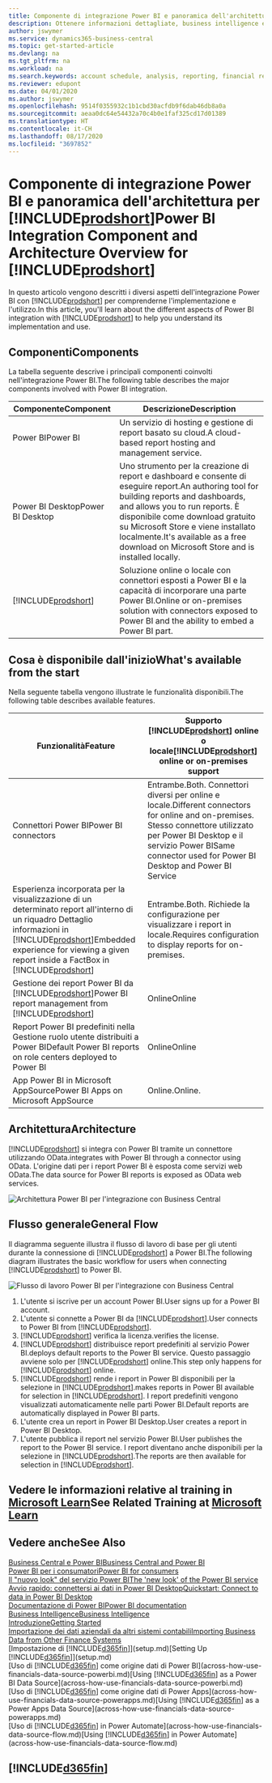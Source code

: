 ```yaml
---
title: Componente di integrazione Power BI e panoramica dell'architettura per Business Central | Microsoft Docs
description: Ottenere informazioni dettagliate, business intelligence e KPI a partire dai dati di Business Central è semplice con le app Business Central per Power BI.
author: jswymer
ms.service: dynamics365-business-central
ms.topic: get-started-article
ms.devlang: na
ms.tgt_pltfrm: na
ms.workload: na
ms.search.keywords: account schedule, analysis, reporting, financial report, business intelligence, KPI
ms.reviewer: edupont
ms.date: 04/01/2020
ms.author: jswymer
ms.openlocfilehash: 9514f0355932c1b1cbd30acfdb9f6dab46db8a0a
ms.sourcegitcommit: aeaa0dc64e54432a70c4b0e1faf325cd17d01389
ms.translationtype: HT
ms.contentlocale: it-CH
ms.lasthandoff: 08/17/2020
ms.locfileid: "3697852"
---
```

# <a name="power-bi-integration-component-and-architecture-overview-for-prodshort"></a><span data-ttu-id="fd4d2-103">Componente di integrazione Power BI e panoramica dell'architettura per [!INCLUDE[prodshort](includes/prodshort.md)]</span><span class="sxs-lookup"><span data-stu-id="fd4d2-103">Power BI Integration Component and Architecture Overview for [!INCLUDE[prodshort](includes/prodshort.md)]</span></span>

<span data-ttu-id="fd4d2-104">In questo articolo vengono descritti i diversi aspetti dell'integrazione Power BI con [!INCLUDE[prodshort](includes/prodshort.md)] per comprenderne l'implementazione e l'utilizzo.</span><span class="sxs-lookup"><span data-stu-id="fd4d2-104">In this article, you'll learn about the different aspects of Power BI integration with [!INCLUDE[prodshort](includes/prodshort.md)] to help you understand its implementation and use.</span></span>

## <a name="components"></a><span data-ttu-id="fd4d2-105">Componenti</span><span class="sxs-lookup"><span data-stu-id="fd4d2-105">Components</span></span>

<span data-ttu-id="fd4d2-106">La tabella seguente descrive i principali componenti coinvolti nell'integrazione Power BI.</span><span class="sxs-lookup"><span data-stu-id="fd4d2-106">The following table describes the major components involved with Power BI integration.</span></span>

|<span data-ttu-id="fd4d2-107">Componente</span><span class="sxs-lookup"><span data-stu-id="fd4d2-107">Component</span></span>|<span data-ttu-id="fd4d2-108">Descrizione</span><span class="sxs-lookup"><span data-stu-id="fd4d2-108">Description</span></span>|
|---------|-----------|
|<span data-ttu-id="fd4d2-109">Power BI</span><span class="sxs-lookup"><span data-stu-id="fd4d2-109">Power BI</span></span>|<span data-ttu-id="fd4d2-110">Un servizio di hosting e gestione di report basato su cloud.</span><span class="sxs-lookup"><span data-stu-id="fd4d2-110">A cloud-based report hosting and management service.</span></span>|
|<span data-ttu-id="fd4d2-111">Power BI Desktop</span><span class="sxs-lookup"><span data-stu-id="fd4d2-111">Power BI Desktop</span></span>|<span data-ttu-id="fd4d2-112">Uno strumento per la creazione di report e dashboard e consente di eseguire report.</span><span class="sxs-lookup"><span data-stu-id="fd4d2-112">An authoring tool for building reports and dashboards, and allows you to run reports.</span></span> <span data-ttu-id="fd4d2-113">È disponibile come download gratuito su Microsoft Store e viene installato localmente.</span><span class="sxs-lookup"><span data-stu-id="fd4d2-113">It's available as a free download on Microsoft Store and is installed locally.</span></span>|
|[!INCLUDE[prodshort](includes/prodshort.md)]|<span data-ttu-id="fd4d2-114">Soluzione online o locale con connettori esposti a Power BI e la capacità di incorporare una parte Power BI.</span><span class="sxs-lookup"><span data-stu-id="fd4d2-114">Online or on-premises solution with connectors exposed to Power BI and the ability to embed a Power BI part.</span></span>|

## <a name="whats-available-from-the-start"></a><span data-ttu-id="fd4d2-115">Cosa è disponibile dall'inizio</span><span class="sxs-lookup"><span data-stu-id="fd4d2-115">What's available from the start</span></span>

<span data-ttu-id="fd4d2-116">Nella seguente tabella vengono illustrate le funzionalità disponibili.</span><span class="sxs-lookup"><span data-stu-id="fd4d2-116">The following table describes available features.</span></span>

|<span data-ttu-id="fd4d2-117">Funzionalità</span><span class="sxs-lookup"><span data-stu-id="fd4d2-117">Feature</span></span>|<span data-ttu-id="fd4d2-118">Supporto [!INCLUDE[prodshort](includes/prodshort.md)] online o locale</span><span class="sxs-lookup"><span data-stu-id="fd4d2-118">[!INCLUDE[prodshort](includes/prodshort.md)] online or on-premises support</span></span>|
|-------|---------------------|
|<span data-ttu-id="fd4d2-119">Connettori Power BI</span><span class="sxs-lookup"><span data-stu-id="fd4d2-119">Power BI connectors</span></span>|<span data-ttu-id="fd4d2-120">Entrambe.</span><span class="sxs-lookup"><span data-stu-id="fd4d2-120">Both.</span></span> <span data-ttu-id="fd4d2-121">Connettori diversi per online e locale.</span><span class="sxs-lookup"><span data-stu-id="fd4d2-121">Different connectors for online and on-premises.</span></span> <span data-ttu-id="fd4d2-122">Stesso connettore utilizzato per Power BI Desktop e il servizio Power BI</span><span class="sxs-lookup"><span data-stu-id="fd4d2-122">Same connector used for Power BI Desktop and Power BI Service</span></span> |
|<span data-ttu-id="fd4d2-123">Esperienza incorporata per la visualizzazione di un determinato report all'interno di un riquadro Dettaglio informazioni in [!INCLUDE[prodshort](includes/prodshort.md)]</span><span class="sxs-lookup"><span data-stu-id="fd4d2-123">Embedded experience for viewing a given report inside a FactBox in [!INCLUDE[prodshort](includes/prodshort.md)]</span></span>|<span data-ttu-id="fd4d2-124">Entrambe.</span><span class="sxs-lookup"><span data-stu-id="fd4d2-124">Both.</span></span> <span data-ttu-id="fd4d2-125">Richiede la configurazione per visualizzare i report in locale.</span><span class="sxs-lookup"><span data-stu-id="fd4d2-125">Requires configuration to display reports for on-premises.</span></span>|
|<span data-ttu-id="fd4d2-126">Gestione dei report Power BI da [!INCLUDE[prodshort](includes/prodshort.md)]</span><span class="sxs-lookup"><span data-stu-id="fd4d2-126">Power BI report management from [!INCLUDE[prodshort](includes/prodshort.md)]</span></span>|<span data-ttu-id="fd4d2-127">Online</span><span class="sxs-lookup"><span data-stu-id="fd4d2-127">Online</span></span>|
|<span data-ttu-id="fd4d2-128">Report Power BI predefiniti nella Gestione ruolo utente distribuiti a Power BI</span><span class="sxs-lookup"><span data-stu-id="fd4d2-128">Default Power BI reports on role centers deployed to Power BI</span></span>|<span data-ttu-id="fd4d2-129">Online</span><span class="sxs-lookup"><span data-stu-id="fd4d2-129">Online</span></span>|
|<span data-ttu-id="fd4d2-130">App Power BI in Microsoft AppSource</span><span class="sxs-lookup"><span data-stu-id="fd4d2-130">Power BI Apps on Microsoft AppSource</span></span>|<span data-ttu-id="fd4d2-131">Online.</span><span class="sxs-lookup"><span data-stu-id="fd4d2-131">Online.</span></span>|

## <a name="architecture"></a><span data-ttu-id="fd4d2-132">Architettura</span><span class="sxs-lookup"><span data-stu-id="fd4d2-132">Architecture</span></span>

[!INCLUDE[prodshort](includes/prodshort.md)] <span data-ttu-id="fd4d2-133">si integra con Power BI tramite un connettore utilizzando OData.</span><span class="sxs-lookup"><span data-stu-id="fd4d2-133">integrates with Power BI through a connector using OData.</span></span> <span data-ttu-id="fd4d2-134">L'origine dati per i report Power BI è esposta come servizi web OData.</span><span class="sxs-lookup"><span data-stu-id="fd4d2-134">The data source for Power BI reports is exposed as OData web services.</span></span>

![Architettura Power BI per l'integrazione con Business Central](./media/power-bi-architecture.png)

## <a name="general-flow"></a><span data-ttu-id="fd4d2-136">Flusso generale</span><span class="sxs-lookup"><span data-stu-id="fd4d2-136">General Flow</span></span>

<span data-ttu-id="fd4d2-137">Il diagramma seguente illustra il flusso di lavoro di base per gli utenti durante la connessione di [!INCLUDE[prodshort](includes/prodshort.md)] a Power BI.</span><span class="sxs-lookup"><span data-stu-id="fd4d2-137">The following diagram illustrates the basic workflow for users when connecting [!INCLUDE[prodshort](includes/prodshort.md)] to Power BI.</span></span>

![Flusso di lavoro Power BI per l'integrazione con Business Central](./media/power-bi-flow.png)

1. <span data-ttu-id="fd4d2-139">L'utente si iscrive per un account Power BI.</span><span class="sxs-lookup"><span data-stu-id="fd4d2-139">User signs up for a Power BI account.</span></span>
2. <span data-ttu-id="fd4d2-140">L'utente si connette a Power BI da [!INCLUDE[prodshort](includes/prodshort.md)].</span><span class="sxs-lookup"><span data-stu-id="fd4d2-140">User connects to Power BI from [!INCLUDE[prodshort](includes/prodshort.md)].</span></span>
3. [!INCLUDE[prodshort](includes/prodshort.md)] <span data-ttu-id="fd4d2-141">verifica la licenza.</span><span class="sxs-lookup"><span data-stu-id="fd4d2-141">verifies the license.</span></span>
4. [!INCLUDE[prodshort](includes/prodshort.md)] <span data-ttu-id="fd4d2-142">distribuisce report predefiniti al servizio Power BI.</span><span class="sxs-lookup"><span data-stu-id="fd4d2-142">deploys default reports to the Power BI service.</span></span> <span data-ttu-id="fd4d2-143">Questo passaggio avviene solo per [!INCLUDE[prodshort](includes/prodshort.md)] online.</span><span class="sxs-lookup"><span data-stu-id="fd4d2-143">This step only happens for [!INCLUDE[prodshort](includes/prodshort.md)] online.</span></span>
5. [!INCLUDE[prodshort](includes/prodshort.md)] <span data-ttu-id="fd4d2-144">rende i report in Power BI disponibili per la selezione in [!INCLUDE[prodshort](includes/prodshort.md)].</span><span class="sxs-lookup"><span data-stu-id="fd4d2-144">makes reports in Power BI available for selection in [!INCLUDE[prodshort](includes/prodshort.md)].</span></span> <span data-ttu-id="fd4d2-145">I report predefiniti vengono visualizzati automaticamente nelle parti Power BI.</span><span class="sxs-lookup"><span data-stu-id="fd4d2-145">Default reports are automatically displayed in Power BI parts.</span></span>
6. <span data-ttu-id="fd4d2-146">L'utente crea un report in Power BI Desktop.</span><span class="sxs-lookup"><span data-stu-id="fd4d2-146">User creates a report in Power BI Desktop.</span></span>
7. <span data-ttu-id="fd4d2-147">L'utente pubblica il report nel servizio Power BI.</span><span class="sxs-lookup"><span data-stu-id="fd4d2-147">User publishes the report to the Power BI service.</span></span> <span data-ttu-id="fd4d2-148">I report diventano anche disponibili per la selezione in [!INCLUDE[prodshort](includes/prodshort.md)].</span><span class="sxs-lookup"><span data-stu-id="fd4d2-148">The reports are then available for selection in [!INCLUDE[prodshort](includes/prodshort.md)].</span></span>

## <a name="see-related-training-at-microsoft-learn"></a><span data-ttu-id="fd4d2-149">Vedere le informazioni relative al training in [Microsoft Learn](/learn/modules/configure-powerbi-excel-dynamics-365-business-central/index)</span><span class="sxs-lookup"><span data-stu-id="fd4d2-149">See Related Training at [Microsoft Learn](/learn/modules/configure-powerbi-excel-dynamics-365-business-central/index)</span></span>

## <a name="see-also"></a><span data-ttu-id="fd4d2-150">Vedere anche</span><span class="sxs-lookup"><span data-stu-id="fd4d2-150">See Also</span></span>

[<span data-ttu-id="fd4d2-151">Business Central e Power BI</span><span class="sxs-lookup"><span data-stu-id="fd4d2-151">Business Central and Power BI</span></span>](admin-powerbi.md)  
[<span data-ttu-id="fd4d2-152">Power BI per i consumatori</span><span class="sxs-lookup"><span data-stu-id="fd4d2-152">Power BI for consumers</span></span>](/power-bi/consumer/end-user-consumer)  
[<span data-ttu-id="fd4d2-153">Il "nuovo look" del servizio Power BI</span><span class="sxs-lookup"><span data-stu-id="fd4d2-153">The 'new look' of the Power BI service</span></span>](/power-bi/service-new-look)  
[<span data-ttu-id="fd4d2-154">Avvio rapido: connettersi ai dati in Power BI Desktop</span><span class="sxs-lookup"><span data-stu-id="fd4d2-154">Quickstart: Connect to data in Power BI Desktop</span></span>](/power-bi/desktop-quickstart-connect-to-data)  
[<span data-ttu-id="fd4d2-155">Documentazione di Power BI</span><span class="sxs-lookup"><span data-stu-id="fd4d2-155">Power BI documentation</span></span>](/power-bi/)  
[<span data-ttu-id="fd4d2-156">Business Intelligence</span><span class="sxs-lookup"><span data-stu-id="fd4d2-156">Business Intelligence</span></span>](bi.md)  
[<span data-ttu-id="fd4d2-157">Introduzione</span><span class="sxs-lookup"><span data-stu-id="fd4d2-157">Getting Started</span></span>](product-get-started.md)  
[<span data-ttu-id="fd4d2-158">Importazione dei dati aziendali da altri sistemi contabili</span><span class="sxs-lookup"><span data-stu-id="fd4d2-158">Importing Business Data from Other Finance Systems</span></span>](across-import-data-configuration-packages.md)  
<span data-ttu-id="fd4d2-159">[Impostazione di [!INCLUDE[d365fin](includes/d365fin_md.md)]](setup.md)</span><span class="sxs-lookup"><span data-stu-id="fd4d2-159">[Setting Up [!INCLUDE[d365fin](includes/d365fin_md.md)]](setup.md)</span></span>  
<span data-ttu-id="fd4d2-160">[Uso di [!INCLUDE[d365fin](includes/d365fin_md.md)] come origine dati di Power BI](across-how-use-financials-data-source-powerbi.md)</span><span class="sxs-lookup"><span data-stu-id="fd4d2-160">[Using [!INCLUDE[d365fin](includes/d365fin_md.md)] as a Power BI Data Source](across-how-use-financials-data-source-powerbi.md)</span></span>  
<span data-ttu-id="fd4d2-161">[Uso di [!INCLUDE[d365fin](includes/d365fin_md.md)] come origine dati di Power Apps](across-how-use-financials-data-source-powerapps.md)</span><span class="sxs-lookup"><span data-stu-id="fd4d2-161">[Using [!INCLUDE[d365fin](includes/d365fin_md.md)] as a Power Apps Data Source](across-how-use-financials-data-source-powerapps.md)</span></span>  
<span data-ttu-id="fd4d2-162">[Uso di [!INCLUDE[d365fin](includes/d365fin_md.md)] in Power Automate](across-how-use-financials-data-source-flow.md)</span><span class="sxs-lookup"><span data-stu-id="fd4d2-162">[Using [!INCLUDE[d365fin](includes/d365fin_md.md)] in Power Automate](across-how-use-financials-data-source-flow.md)</span></span>  

## [!INCLUDE[d365fin](includes/free_trial_md.md)]  

